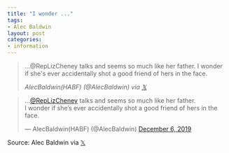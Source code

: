 ```yaml
---
title: "I wonder ..."
tags:
- Alec Baldwin
layout: post
categories:
- information
---
```


> ...@RepLizCheney talks and seems so much like her father.
> I wonder if she's ever accidentally shot a good friend of hers in the face.
>
> <cite>AlecBaldwin(HABF) (@AlecBaldwin) via [&#120143;](https://twitter.com/AlecBaldwin/status/1202767070515073024)</cite>

<blockquote class="twitter-tweet"><p lang="en" dir="ltr">...<a href="https://twitter.com/RepLizCheney">@RepLizCheney</a> talks and seems so much like her father.<br>I wonder if she’s ever accidentally shot a good friend of hers in the face.</p>&mdash; AlecBaldwin(HABF) (@AlecBaldwin) <a href="https://twitter.com/AlecBaldwin/status/1202767070515073024">December 6, 2019</a></blockquote> <script async src="https://platform.x.com/widgets.js" charset="utf-8"></script>

Source: Alec Baldwin via [&#120143;](https://twitter.com)
